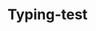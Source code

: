 # Typing-test

<!-- 🖥 This project was developed for the selection of the React developer position at [App Masters](https://appmasters.io/en/).

🚀 [Go to project](https://typing-test-7c8z3djtd-yuriperro.vercel.app/)

---
<p align="center">Developed with 💜 by Yuri Baumgartner</p>

 -->
